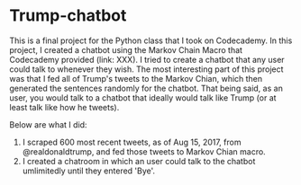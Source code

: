 # Trump-chatbot

This is a final project for the Python class that I took on Codecademy. In this project, I created a chatbot using the Markov Chain Macro that Codecademy provided (link: XXX). I tried to create a chatbot that any user could talk to whenever they wish. The most interesting part of this project was that I fed all of Trump's tweets to the Markov Chian, which then generated the sentences randomly for the chatbot. That being said, as an user, you would talk to a chatbot that ideally would talk like Trump (or at least talk like how he tweets).

Below are what I did:
1. I scraped 600 most recent tweets, as of Aug 15, 2017, from @realdonaldtrump, and fed those tweets to Markov Chian macro.
2. I created a chatroom in which an user could talk to the chatbot umlimitedly until they entered 'Bye'.
